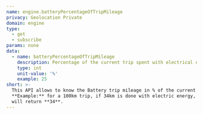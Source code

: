 ```yaml
---
name: engine.batteryPercentageOfTripMileage
privacy: Geolocation Private
domain: engine
type:
  - get
  - subscribe
params: none
data:
  - name: batteryPercentageOfTripMileage
    description: Percentage of the current trip spent with electrical energy.
    type: int
    unit-value: '%'
    example: 25
short: >-
  This API allows to know the Battery trip mileage in % of the current trip.
  **Example:** for a 100km trip, if 34km is done with electric energy, the API
  will return **34**.
---
```


